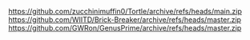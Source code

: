 https://github.com/zucchinimuffin0/Tortle/archive/refs/heads/main.zip
https://github.com/WIITD/Brick-Breaker/archive/refs/heads/master.zip
https://github.com/GWRon/GenusPrime/archive/refs/heads/master.zip
